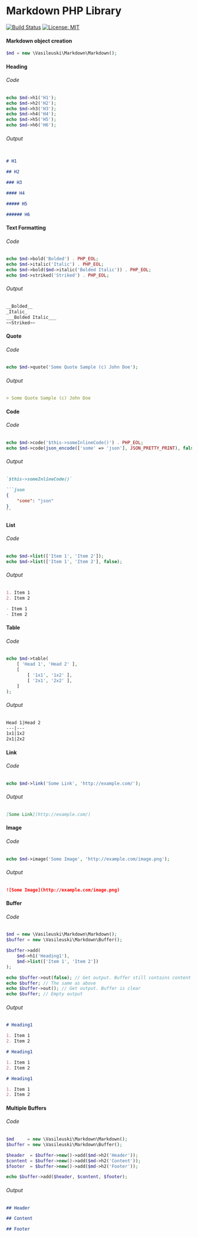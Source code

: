 # Markdown PHP Library 
[![Build Status](https://travis-ci.org/vasileuski/markdown.svg?branch=master)](https://travis-ci.org/vasileuski/markdown)
[![License: MIT](https://img.shields.io/badge/License-MIT-yellow.svg)](https://opensource.org/licenses/MIT)

#### Markdown object creation 

```php
$md = new \Vasileuski\Markdown\Markdown();
```

#### Heading
###### Code

```php
echo $md->h1('H1');
echo $md->h2('H2');
echo $md->h3('H3');
echo $md->h4('H4');
echo $md->h5('H5');
echo $md->h6('H6');
```

###### Output

```markdown

# H1

## H2

### H3

#### H4

##### H5

###### H6

```

#### Text Formatting
###### Code

```php
echo $md->bold('Bolded') . PHP_EOL;
echo $md->italic('Italic') . PHP_EOL;
echo $md->bold($md->italic('Bolded Italic')) . PHP_EOL;
echo $md->striked('Striked') . PHP_EOL;
```

###### Output

```markdown
__Bolded__
_Italic_
___Bolded Italic___
~~Striked~~
```

#### Quote
###### Code

```php
echo $md->quote('Some Quote Sample (c) John Doe');
```

###### Output

```markdown
> Some Quote Sample (c) John Doe
```

#### Code
###### Code

```php
echo $md->code('$this->someInlineCode()') . PHP_EOL;
echo $md->code(json_encode(['some' => 'json'], JSON_PRETTY_PRINT), false, 'json');
```

###### Output

```markdown
`$this->someInlineCode()`

```json
{
    "some": "json"
}
``
```

#### List
###### Code

```php
echo $md->list(['Item 1', 'Item 2']);
echo $md->list(['Item 1', 'Item 2'], false);
```

###### Output

```markdown
1. Item 1
2. Item 2

- Item 1
- Item 2
```

#### Table
###### Code

```php
echo $md->table(
    [ 'Head 1', 'Head 2' ],
    [
        [ '1x1', '1x2' ],
        [ '2x1', '2x2' ],
    ]
);
```

###### Output

```markdown
Head 1|Head 2
---|---
1x1|1x2
2x1|2x2
```

#### Link
###### Code

```php
echo $md->link('Some Link', 'http://example.com/');
```

###### Output

```markdown
[Some Link](http://example.com/)
```

#### Image
###### Code

```php
echo $md->image('Some Image', 'http://example.com/image.png');
```

###### Output

```markdown
![Some Image](http://example.com/image.png)
```

#### Buffer
###### Code

```php
$md = new \Vasileuski\Markdown\Markdown();
$buffer = new \Vasileuski\Markdown\Buffer();

$buffer->add(
    $md->h1('Heading1'),
    $md->list(['Item 1', 'Item 2'])
);

echo $buffer->out(false); // Get output. Buffer still contains content
echo $buffer; // The same as above
echo $buffer->out(); // Get output. Buffer is clear
echo $buffer; // Empty output
```

###### Output

```markdown
# Heading1

1. Item 1
2. Item 2

# Heading1

1. Item 1
2. Item 2

# Heading1

1. Item 1
2. Item 2
```

#### Multiple Buffers
###### Code

```php
$md     = new \Vasileuski\Markdown\Markdown();
$buffer = new \Vasileuski\Markdown\Buffer();

$header  = $buffer->new()->add($md->h2('Header'));
$content = $buffer->new()->add($md->h2('Content'));
$footer  = $buffer->new()->add($md->h2('Footer'));

echo $buffer->add($header, $content, $footer);
```

###### Output

```markdown
## Header

## Content

## Footer
```
